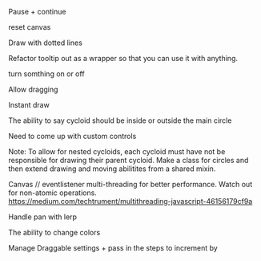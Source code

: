 Pause + continue

reset canvas

Draw with dotted lines

Refactor tooltip out as a wrapper so that you can use it with anything.

turn somthing on or off

Allow dragging

Instant draw

The ability to say cycloid should be inside or outside the main circle

Need to come up with custom controls

Note: To allow for nested cycloids, each cycloid must have not be responsible for drawing their parent cycloid. Make a class for circles and then extend drawing and moving abilitites from a shared mixin.

Canvas // eventlistener multi-threading for better performance. Watch out for non-atomic operations.
https://medium.com/techtrument/multithreading-javascript-46156179cf9a

Handle pan with lerp

The ability to change colors

Manage Draggable settings + pass in the steps to increment by
